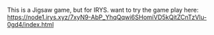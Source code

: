 This is a Jigsaw game, but for IRYS. want to try the game play here: https://node1.irys.xyz/7xyN9-AbP_YhqQqwi6SHomiVD5kQitZCnTzVlu-0gd4/index.html
